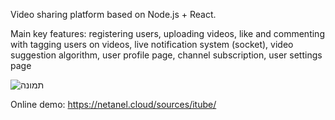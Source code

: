 Video sharing platform based on Node.js + React.

Main key features: registering users, uploading videos, like and commenting with tagging users on videos,
live notification system (socket), video suggestion algorithm, user profile page, channel subscription, user settings page 

![תמונה](https://user-images.githubusercontent.com/102809424/198001196-19c5c65c-71cc-47ef-84c8-39dd126fa7c7.png)

Online demo: https://netanel.cloud/sources/itube/
